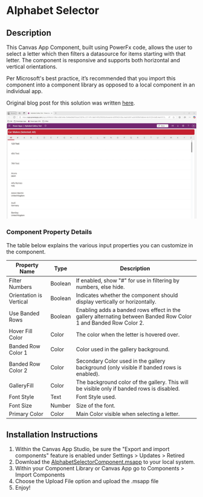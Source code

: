 # Alphabet Selector

## Description

This Canvas App Component, built using PowerFx code, allows the user to select a letter which then filters a datasource for items starting with that letter. The component is responsive and supports both horizontal and vertical orientations. 

Per Microsoft's best practice, it’s recommended that you import this component into a component library as opposed to a local component in an individual app.

Original blog post for this solution was written [here](https://www.openai.com).

![Component Preview](assets/alphagalpreview.gif)

### Component Property Details

The table below explains the various input properties you can customize in the component.

| Property Name               | Type   | Description                                                                 |
|-----------------------------|--------|-----------------------------------------------------------------------------|
| Filter Numbers           | Boolean| If enabled, show "#" for use in filtering by numbers, else hide.            |
| Orientation is Vertical | Boolean| Indicates whether the component should display vertically or horizontally. |
| Use Banded Rows         | Boolean| Enabling adds a banded rows effect in the gallery alternating between Banded Row Color 1 and Banded Row Color 2. |
| Hover Fill Color        | Color  | The color when the letter is hovered over.                                   |
| Banded Row Color 1      | Color  | Color used in the gallery background.                                        |
| Banded Row Color 2      | Color  | Secondary Color used in the gallery background (only visible if banded rows is enabled). |
| GalleryFill            | Color  | The background color of the gallery. This will be visible only if banded rows is disabled. |
| Font Style             | Text   | Font Style used.                                                             |
| Font Size              | Number | Size of the font.                                                           |
| Primary Color           | Color  | Main Color visible when selecting a letter.                                 |

## Installation Instructions

1. Within the Canvas App Studio, be sure the "Export and import components" feature is enabled under Settings > Updates > Retired
2. Download the [AlphabetSelectorComponent.msapp](AlphabetSelectorComponent.msapp) to your local system.
3. Within your Component Library or Canvas App go to Components > Import Components 
4. Choose the Upload File option and upload the .msapp file
5. Enjoy!
